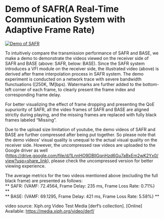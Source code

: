 # Demo of SAFR(A Real-Time Communication System with Adaptive Frame Rate)

[![Demo of SAFR](https://res.cloudinary.com/marcomontalbano/image/upload/v1679299276/video_to_markdown/images/youtube--XNW-uDKIOg8-c05b58ac6eb4c4700831b2b3070cd403.jpg)](https://www.youtube.com/watch?v=XNW-uDKIOg8 "Demo of SAFR")

To intuitively compare the transmission performance of SAFR and BASE, we make a demo to demonstrate the videos viewed on the receiver side of SAFR and BASE (above: SAFR, below: BASE). Since the SAFR system introduces a VFI module on the receiver side, the illustrated video (above) is derived after frame interpolation process in SAFR system. The demo experiment is conducted on a network trace with severe bandwidth flunctuations ([250K, 1M]bps). Watermarks are further added to the bottom-left corner of each frame, to clearly present the frame index and corresponding frame delay.

For better visualizing the effect of frame dropping and presenting the QoE supuriority of SAFR, all the video frames of SAFR and BASE are aligned strictly during playing, and the missing frames are replaced with fully black frames labeled “Missing”.

Due to the upload size limitation of youtube, the demo videos of SAFR and BASE are further compressed after being put together. So please note that the demo videos’ visual quality is unequal to the actual visual quality on the receiver side. However, the uncompressed raw videos are uploaded to the Google driver as well (https://drive.google.com/file/d/1LnnHO9DBllGqnHzd6Gu7aBxEm2wK2Yx0/view?usp=share_link), please check the uncompressed version for better viewing experience.

The average metrics for the two videos mentioned above (excluding the full black frame) are presented as follows:  
** SAFR: {VAMF: 72.4564, Frame Delay: 235 ms, Frame Loss Rate: 0.71%} **  
** BASE: {VAMF: 69.1295, Frame Delay: 421 ms, Frame Loss Rate: 5.58%} **

video source: Xiph.org Video Test Media [derf’s collection]. [Online] Available: https://media.xiph.org/video/derf/
